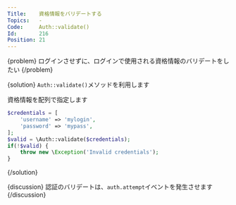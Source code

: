 ```yaml
---
Title:    資格情報をバリデートする
Topics:   -
Code:     Auth::validate()
Id:       216
Position: 21
---
```


{problem}
ログインさせずに、ログインで使用される資格情報のバリデートをしたい
{/problem}

{solution}
`Auth::validate()`メソッドを利用します

資格情報を配列で指定します

```php
$credentials = [
    'username' => 'mylogin',
    'password' => 'mypass',
];
$valid = \Auth::validate($credentials);
if(!$valid) {
    throw new \Exception('Invalid credentials');
}
```
{/solution}

{discussion}
認証のバリデートは、`auth.attempt`イベントを発生させます
{/discussion}
